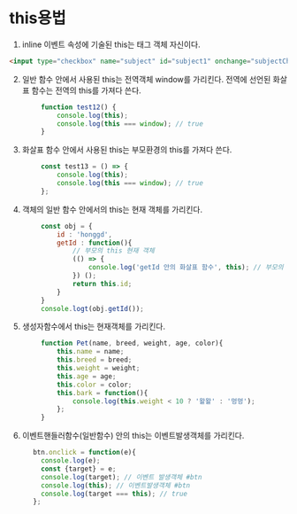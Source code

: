 # this용법

1. inline 이벤트 속성에 기술된 this는 태그 객체 자신이다.
```html
<input type="checkbox" name="subject" id="subject1" onchange="subjectChanged(this);">
```


2. 일반 함수 안에서 사용된 this는 전역객체 window를 가리킨다. 전역에 선언된 화살표 함수는 전역의 this를 가져다 쓴다.
```js
        function test12() {
            console.log(this);
            console.log(this === window); // true
        }
```

3. 화살표 함수 안에서 사용된 this는 부모환경의 this를 가져다 쓴다.
```js
        const test13 = () => {
            console.log(this);
            console.log(this === window); // true
        };
```

4. 객체의 일반 함수 안에서의 this는 현재 객체를 가리킨다.
```js
        const obj = {
            id : 'honggd',
            getId : function(){
                // 부모의 this 현재 객체
                (() => {
                    console.log('getId 안의 화살표 함수', this); // 부모의 this
                }) ();
                return this.id;
            }
        }
        console.logt(obj.getId());
```
5. 생성자함수에서 this는 현재객체를 가리킨다.
```js
        function Pet(name, breed, weight, age, color){
            this.name = name;
            this.breed = breed;
            this.weight = weight;
            this.age = age;
            this.color = color;
            this.bark = function(){
                console.log(this.weight < 10 ? '왈왈' : '멍멍');
            };
        }
```

6. 이벤트핸들러함수(일반함수) 안의 this는 이벤트발생객체를 가리킨다.
```js
      btn.onclick = function(e){
        console.log(e);
        const {target} = e;
        console.log(target); // 이벤트 발생객체 #btn
        console.log(this); // 이벤트발생객체 #btn
        console.log(target === this); // true
      };
```


